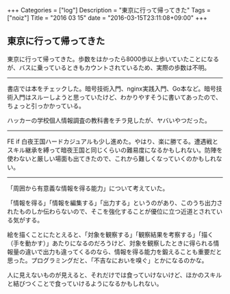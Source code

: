 +++
Categories = ["log"]
Description = "東京に行って帰ってきた"
Tags = ["noiz"]
Title = "2016 03 15"
date = "2016-03-15T23:11:08+09:00"
+++

## 東京に行って帰ってきた
東京に行って帰ってきた。歩数をはかったら8000歩以上歩いていたことになるが、バスに乗っているときもカウントされているため、実際の歩数は不明。

----

書店では本をチェックした。暗号技術入門、nginx実践入門、Go本など。暗号技術入門はスルーしようと思っていたけど、わかりやすそうに書いてあったので、ちょっと引っかかっている。

ハッカーの学校個人情報調査の教科書をチラ見したが、ヤバいやつだった。

----

FE if 白夜王国ハードカジュアルも少し進めた。やはり、楽に勝てる。遭遇戦とスキル継承を縛って暗夜王国と同じくらいの難易度になるかもしれない。防陣を使わないと厳しい場面も出てきたので、これから難しくなっていくのかもしれない。

----

「周囲から有意義な情報を得る能力」について考えていた。

「情報を得る」「情報を編集する」「出力する」というのがあり、このうち出力されたものしか伝わらないので、そこを強化することが優位に立つ近道とされている気がする。

絵を描くことにたとえると、「対象を観察する」「観察結果を考察する」「描く（手を動かす）」あたりになるのだろうけど、対象を観察したときに得られる情報量の違いで出力も違ってくるのなら、情報を得る能力を鍛えることも重要だと思った。プログラミングだと、「不吉なにおいを嗅ぐ」とかになるのかな。

人に見えないものが見えると、それだけでは食っていけないけど、ほかのスキルと結びつくことで食っていけるようになるかもしれない。
